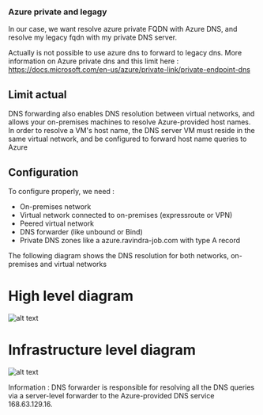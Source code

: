 ### Azure private and legagy
In our case, we want resolve azure private FQDN with Azure DNS, and resolve my legacy fqdn with my private DNS server. 

Actually is not possible to use azure dns to forward to legacy dns.
More information on Azure private dns and this limit here : https://docs.microsoft.com/en-us/azure/private-link/private-endpoint-dns

## Limit actual
DNS forwarding also enables DNS resolution between virtual networks, and allows your on-premises machines to resolve Azure-provided host names. In order to resolve a VM's host name, the DNS server VM must reside in the same virtual network, and be configured to forward host name queries to Azure

## Configuration
To configure properly, we need :

- On-premises network
- Virtual network connected to on-premises (expressroute or VPN)
- Peered virtual network 
- DNS forwarder (like unbound or Bind)
- Private DNS zones like a azure.ravindra-job.com with type A record

The following diagram shows the DNS resolution for both networks, on-premises and virtual networks

# High level diagram
![alt text](https://ravindrajob.blob.core.windows.net/assets/FW-AzureDNS2Legacy-HL2.png)

# Infrastructure level diagram
![alt text](https://ravindrajob.blob.core.windows.net/assets/FW-AzureDNS2Legacy-LL.png)

Information : DNS forwarder is responsible for resolving all the DNS queries via a server-level forwarder to the Azure-provided DNS service 168.63.129.16.
